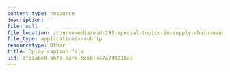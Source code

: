 ```yaml
---
content_type: resource
description: ''
file: null
file_location: /coursemedia/esd-290-special-topics-in-supply-chain-management-spring-2005/2fd2abe9a6795afa8c6be47a249218e1_hAMwuUM8frc.vtt
file_type: application/x-subrip
resourcetype: Other
title: 3play caption file
uid: 2fd2abe9-a679-5afa-8c6b-e47a249218e1
---
```

